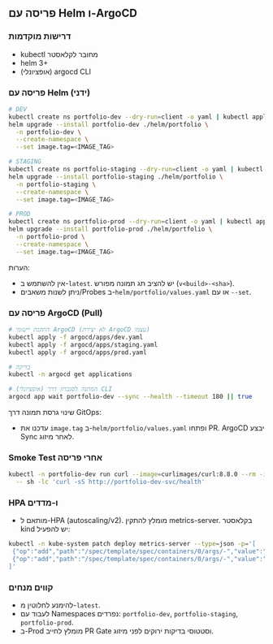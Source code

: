 ## פריסה עם Helm ו-ArgoCD

### דרישות מוקדמות
- kubectl מחובר לקלאסטר
- helm 3+
- (אופציונלי) argocd CLI

### פריסה עם Helm (ידני)
```bash
# DEV
kubectl create ns portfolio-dev --dry-run=client -o yaml | kubectl apply -f -
helm upgrade --install portfolio-dev ./helm/portfolio \
  -n portfolio-dev \
  --create-namespace \
  --set image.tag=<IMAGE_TAG>

# STAGING
kubectl create ns portfolio-staging --dry-run=client -o yaml | kubectl apply -f -
helm upgrade --install portfolio-staging ./helm/portfolio \
  -n portfolio-staging \
  --create-namespace \
  --set image.tag=<IMAGE_TAG>

# PROD
kubectl create ns portfolio-prod --dry-run=client -o yaml | kubectl apply -f -
helm upgrade --install portfolio-prod ./helm/portfolio \
  -n portfolio-prod \
  --create-namespace \
  --set image.tag=<IMAGE_TAG>
```

הערות:
- אין להשתמש ב-`latest`. יש להציב תג תמונה מפורש (`v<build>-<sha>`).
- ניתן לשנות משאבים/Probes ב-`helm/portfolio/values.yaml` או עם `--set`.

### פריסה עם ArgoCD (Pull)
```bash
# התקנת יישומי ArgoCD (לא יצירת ArgoCD עצמו)
kubectl apply -f argocd/apps/dev.yaml
kubectl apply -f argocd/apps/staging.yaml
kubectl apply -f argocd/apps/prod.yaml

# בדיקה
kubectl -n argocd get applications

# (אופציונלי) המתנה לסנכרון דרך CLI
argocd app wait portfolio-dev --sync --health --timeout 180 || true
```

שינוי גרסת תמונה דרך GitOps:
- עדכנו את `image.tag` ב-`helm/portfolio/values.yaml` ופתחו PR. ArgoCD יבצע Sync לאחר מיזוג.

### Smoke Test אחרי פריסה
```bash
kubectl -n portfolio-dev run curl --image=curlimages/curl:8.8.0 --rm -it --restart=Never \
  -- sh -lc 'curl -sS http://portfolio-dev-svc/health'
```

### HPA ו-מדדים
- מותאם ל-HPA (autoscaling/v2). מומלץ להתקין metrics-server. בקלאסטר kind יש להפעיל:
```bash
kubectl -n kube-system patch deploy metrics-server --type=json -p='[
 {"op":"add","path":"/spec/template/spec/containers/0/args/-","value":"--kubelet-insecure-tls"},
 {"op":"add","path":"/spec/template/spec/containers/0/args/-","value":"--kubelet-preferred-address-types=InternalIP,Hostname,ExternalIP"}
]'
```

### קווים מנחים
- להימנע לחלוטין מ-`latest`.
- לעבוד עם Namespaces נפרדים: `portfolio-dev`, `portfolio-staging`, `portfolio-prod`.
- ב-Prod מומלץ לחייב PR Gate וסטטוסי בדיקות ירוקים לפני מיזוג.


